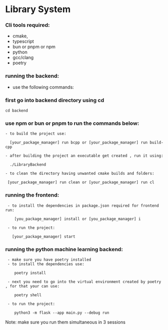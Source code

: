 # Library System


### Cli tools required:

- cmake,
- typescript
- bun or pnpm or npm
- python
- gcc/clang
- poetry

### running the backend:

- use the following commands:
### first go into backend directory using cd

    cd backend

### use npm or bun or pnpm to run the commands below:
    - to build the project use:

      [your_package_manager] run bcpp or [your_package_manager] run build-cpp

    - after building the project an executable get created , run it using:

      ./LibraryBackend

    - to clean the directory having unwanted cmake builds and folders:

     [your_package_manager] run clean or [your_package_manager] run cl


### running the frontend:
     - to install the dependencies in package.json required for frontend run:

        [you_package_manager] install or [you_package_manager] i

     - to run the project:

       [your_package_manager] start

### running the python machine learning backend:
     - make sure you have poetry installed
     - to install the dependencies use:

        poetry install

     - next you need to go into the virtual environment created by poetry , for that your can use:

        poetry shell

     - to run the project:

        python3 -m flask --app main.py --debug run





Note: make sure you run them simultaneous in 3 sessions

